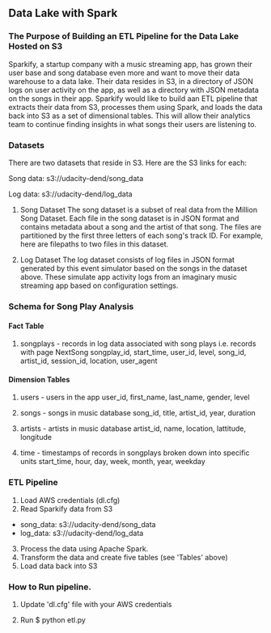 ## Data Lake with Spark
### The Purpose of Building an ETL Pipeline for the Data Lake Hosted on S3
Sparkify, a startup company with a music streaming app, has grown their user base and song database even more and want to move their data warehouse to a data lake. Their data resides in S3, in a directory of JSON logs on user activity on the app, as well as a directory with JSON metadata on the songs in their app. Sparkify would like to build aan ETL pipeline that extracts their data from S3, processes them using Spark, and loads the data back into S3 as a set of dimensional tables. This will allow their analytics team to continue finding insights in what songs their users are listening to.

### Datasets
There are two datasets that reside in S3. Here are the S3 links for each:

Song data: s3://udacity-dend/song_data

Log data: s3://udacity-dend/log_data

1. Song Dataset
The song dataset is a subset of real data from the Million Song Dataset. Each file in the song dataset is in JSON format and contains metadata about a song and the artist of that song. The files are partitioned by the first three letters of each song's track ID. For example, here are filepaths to two files in this dataset.

2. Log Dataset
The log dataset consists of log files in JSON format generated by this event simulator based on the songs in the dataset above. These simulate app activity logs from an imaginary music streaming app based on configuration settings.


### Schema for Song Play Analysis
#### Fact Table
1. songplays - records in log data associated with song plays i.e. records with page NextSong
songplay_id, start_time, user_id, level, song_id, artist_id, session_id, location, user_agent

#### Dimension Tables
1. users - users in the app
user_id, first_name, last_name, gender, level

2. songs - songs in music database
song_id, title, artist_id, year, duration

3. artists - artists in music database
artist_id, name, location, lattitude, longitude

4. time - timestamps of records in songplays broken down into specific units
start_time, hour, day, week, month, year, weekday

### ETL Pipeline
1. Load AWS credentials (dl.cfg)
2. Read Sparkify data from S3
* song_data: s3://udacity-dend/song_data
* log_data: s3://udacity-dend/log_data
3. Process the data using Apache Spark.
4. Transform the data and create five tables (see 'Tables' above)
5. Load data back into S3

###  How to Run pipeline.

1. Update 'dl.cfg' file with your AWS credentials

2. Run $ python etl.py